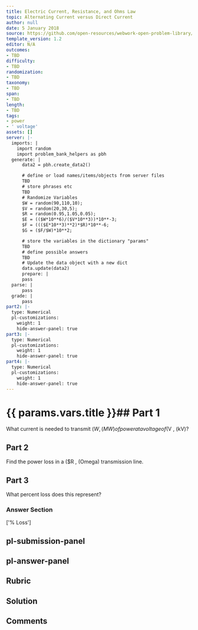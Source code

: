 ```yaml
---
title: Electric Current, Resistance, and Ohms Law
topic: Alternating Current versus Direct Current
author: null
date: 5 January 2018
source: https://github.com/open-resources/webwork-open-problem-library/tree/master/Contrib/BrockPhysics/College_Physics_Urone/20.Electric_Current/20-05.Alternating_Current_versus_Direct_Current/NU_U17_20_05_006.pg
template_version: 1.2
editor: N/A
outcomes:
- TBD
difficulty:
- TBD
randomization:
- TBD
taxonomy:
- TBD
span:
- TBD
length:
- TBD
tags:
- power
- ' voltage'
assets: []
server: |-
  imports: |
    import random
    import problem_bank_helpers as pbh
  generate: |
      data2 = pbh.create_data2()

      # define or load names/items/objects from server files
      TBD
      # store phrases etc
      TBD
      # Randomize Variables
      $W = random(90,110,10);
      $V = random(20,30,5);
      $R = random(0.95,1.05,0.05);
      $E = (($W*10**6)/($V*10**3))*10**-3;
      $F = ((($E*10**3)**2)*$R)*10**-6;
      $G = ($F/$W)*10**2;

      # store the variables in the dictionary "params"
      TBD
      # define possible answers
      TBD
      # Update the data object with a new dict
      data.update(data2)
      prepare: |
      pass
  parse: |
      pass
  grade: |
      pass
part2: |-
  type: Numerical
  pl-customizations:
    weight: 1
    hide-answer-panel: true
part3: |-
  type: Numerical
  pl-customizations:
    weight: 1
    hide-answer-panel: true
part4: |-
  type: Numerical
  pl-customizations:
    weight: 1
    hide-answer-panel: true
---
```


# {{ params.vars.title }}## Part 1 
What current is needed to transmit ($W , (MW) of power at a voltage of ($V , (kV)? 
## Part 2 
Find the power loss in a ($R , (Omega) transmission line. 
## Part 3 
What percent loss does this represent? 


### Answer Section 
['% Loss']

## pl-submission-panel 


## pl-answer-panel 


## Rubric 


## Solution 


## Comments 


